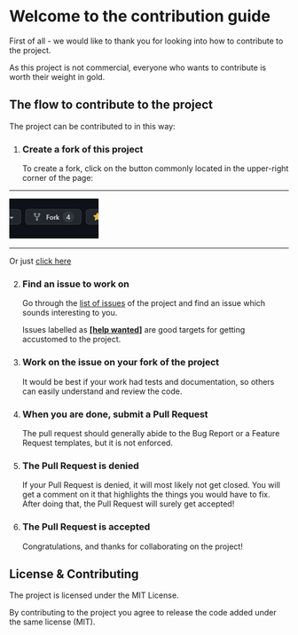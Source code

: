 # Welcome to the contribution guide

First of all - we would like to thank you for looking into how to contribute to the project.

As this project is not commercial, everyone who wants to contribute is worth their weight in gold.

## The flow to contribute to the project

The project can be contributed to in this way:

1. ### Create a fork of this project

   To create a fork, click on the button commonly located in the upper-right corner of the page:

---

![Fork button in the upper-right corner](./fork.PNG)

---

Or just [click here](https://github.com/michalusio/blessed-react/fork)

2. ### Find an issue to work on

   Go through the [list of issues](https://github.com/michalusio/blessed-react/issues) of the project and find an issue which sounds interesting to you.

   Issues labelled as [**[help wanted]**](https://github.com/michalusio/blessed-react/issues?q=is%3Aissue+is%3Aopen+label%3A%22help+wanted%22) are good targets for getting accustomed to the project.

3. ### Work on the issue on your fork of the project

   It would be best if your work had tests and documentation, so others can easily understand and review the code.

4. ### When you are done, submit a Pull Request

   The pull request should generally abide to the Bug Report or a Feature Request templates, but it is not enforced.

5. ### The Pull Request is denied

   If your Pull Request is denied, it will most likely not get closed.
   You will get a comment on it that highlights the things you would have to fix. After doing that, the Pull Request will surely get accepted!

6. ### The Pull Request is accepted

   Congratulations, and thanks for collaborating on the project!

## License & Contributing

The project is licensed under the MIT License.

By contributing to the project you agree to release the code added under the same license (MIT).
